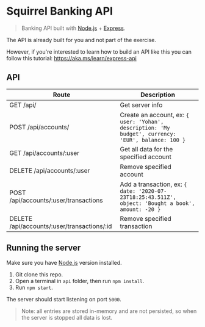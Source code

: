 # Squirrel Banking API

> Banking API built with [Node.js](https://nodejs.org) + [Express](https://expressjs.com/).

The API is already built for you and not part of the exercise.

However, if you're interested to learn how to build an API like this you can follow this tutorial: https://aka.ms/learn/express-api

## API

Route                                        | Description
---------------------------------------------|------------------------------------
GET    /api/                                 | Get server info
POST   /api/accounts/                        | Create an account, ex: `{ user: 'Yohan', description: 'My budget', currency: 'EUR', balance: 100 }`
GET    /api/accounts/:user                   | Get all data for the specified account
DELETE /api/accounts/:user                   | Remove specified account
POST   /api/accounts/:user/transactions      | Add a transaction, ex: `{ date: '2020-07-23T18:25:43.511Z', object: 'Bought a book', amount: -20 }`
DELETE  /api/accounts/:user/transactions/:id | Remove specified transaction

## Running the server

Make sure you have [Node.js](https://nodejs.org) version installed.

1. Git clone this repo.
2. Open a terminal in `api` folder, then run `npm install`.
3. Run `npm start`.

The server should start listening on port `5000`.

> Note: all entries are stored in-memory and are not persisted, so when the server is stopped all data is lost.
